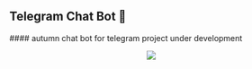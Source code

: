 <h2 align="centre">Telegram Chat Bot 🎵</h2>
#### autumn chat bot for telegram
   project under development

<p align="center">
  <img src="https://telegra.ph/file/6a607f92fcd30b5537f07.jpg">
</p>
